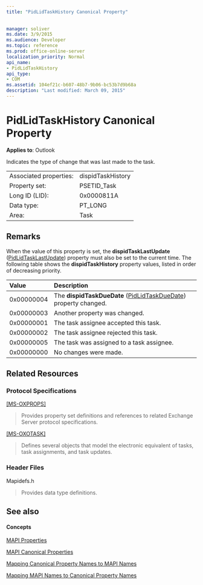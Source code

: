 ```yaml
---
title: "PidLidTaskHistory Canonical Property"
 
 
manager: soliver
ms.date: 3/9/2015
ms.audience: Developer
ms.topic: reference
ms.prod: office-online-server
localization_priority: Normal
api_name:
- PidLidTaskHistory
api_type:
- COM
ms.assetid: 104ef21c-b607-48b7-9b06-bc53b7d9b68a
description: "Last modified: March 09, 2015"
---
```


# PidLidTaskHistory Canonical Property

  
  
**Applies to**: Outlook 
  
Indicates the type of change that was last made to the task.
  
|||
|:-----|:-----|
|Associated properties:  <br/> |dispidTaskHistory  <br/> |
|Property set:  <br/> |PSETID_Task  <br/> |
|Long ID (LID):  <br/> |0x0000811A  <br/> |
|Data type:  <br/> |PT_LONG  <br/> |
|Area:  <br/> |Task  <br/> |
   
## Remarks

When the value of this property is set, the **dispidTaskLastUpdate** ([PidLidTaskLastUpdate](pidlidtasklastupdate-canonical-property.md)) property must also be set to the current time. The following table shows the **dispidTaskHistory** property values, listed in order of decreasing priority. 
  
|**Value**|**Description**|
|:-----|:-----|
|0x00000004  <br/> |The **dispidTaskDueDate** ([PidLidTaskDueDate](pidlidtaskduedate-canonical-property.md)) property changed.  <br/> |
|0x00000003  <br/> |Another property was changed.  <br/> |
|0x00000001  <br/> |The task assignee accepted this task.  <br/> |
|0x00000002  <br/> |The task assignee rejected this task.  <br/> |
|0x00000005  <br/> |The task was assigned to a task assignee.  <br/> |
|0x00000000  <br/> |No changes were made.  <br/> |
   
## Related Resources

### Protocol Specifications

[[MS-OXPROPS]](http://msdn.microsoft.com/library/f6ab1613-aefe-447d-a49c-18217230b148%28Office.15%29.aspx)
  
> Provides property set definitions and references to related Exchange Server protocol specifications.
    
[[MS-OXOTASK]](http://msdn.microsoft.com/library/55600ec0-6195-4730-8436-59c7931ef27e%28Office.15%29.aspx)
  
> Defines several objects that model the electronic equivalent of tasks, task assignments, and task updates.
    
### Header Files

Mapidefs.h
  
> Provides data type definitions.
    
## See also

#### Concepts

[MAPI Properties](mapi-properties.md)
  
[MAPI Canonical Properties](mapi-canonical-properties.md)
  
[Mapping Canonical Property Names to MAPI Names](mapping-canonical-property-names-to-mapi-names.md)
  
[Mapping MAPI Names to Canonical Property Names](mapping-mapi-names-to-canonical-property-names.md)

